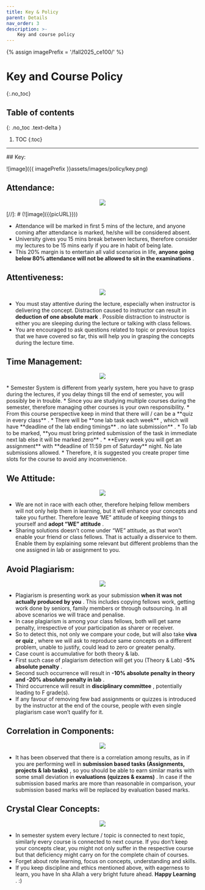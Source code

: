 ```yaml
---
title: Key & Policy
parent: Details
nav_order: 3
description: >-
    Key and course policy
---
```

{% assign imagePrefix = '/fall2025_ce100/' %}
# Key and Course Policy 
{:.no_toc}

## Table of contents
{: .no_toc .text-delta }

1. TOC
{:toc}

---
<link rel="stylesheet" href="https://nadirabbasitu.github.io/fall2025_ce100/assets/css/style.css">
## Key:

![image]({{ imagePrefix }}assets/images/policy/key.png)


## Attendance: 

<p align='center'>
  <img src='{{ imagePrefix }}assets/images/policy/attendance.png' />
</p>
[//]: # (![image]&#40;{{picURL}}&#41;)

* Attendance will be marked in first 5 mins of the lecture, and anyone coming after attendance is marked, he/she will be considered absent.
* University gives you 15 mins break between lectures, therefore consider my lectures to be 15 mins early if you are in habit of being late.
* This 20% margin is to entertain all valid scenarios in life, **anyone going below 80% attendance will not be allowed to sit in the examinations** .


## Attentiveness:

<p align='center'>
  <img src='{{ imagePrefix }}assets/images/policy/attentiveness.png' />
</p>

* You must stay attentive during the lecture, especially when instructor is delivering the concept. Distraction caused to instructor can result in **deduction of one absolute mark** . Possible distraction to instructor is either you are sleeping during the lecture or talking with class fellows.
* You are encouraged to ask questions related to topic or previous topics that we have covered so far, this will help you in grasping the concepts during the lecture time.  


## Time Management:

<p align='center'>
  <img src='{{ imagePrefix }}assets/images/policy/time.png' />
</p>
* Semester System is different from yearly system, here you have to grasp during the lectures, if you delay things till the end of semester, you will possibly be in trouble.
* Since you are studying multiple courses during the semester, therefore managing other courses is your own responsibility.  
* From this course perspective keep in mind that there will / can be a **quiz in every class** .
* There will be **one lab task each week** , which will have **deadline of the lab ending timings** . no late submission** .
* To lab to be marked, **you must bring printed submission of the task in immediate next lab else it will be marked zero** .
* **Every week you will get an assignment** with **deadline of 11:59 pm of Saturday** night. No late submissions allowed.
* Therefore, it is suggested you create proper time slots for the course to avoid any inconvenience.

## We Attitude:

<p align='center'>
  <img src='{{ imagePrefix }}assets/images/policy/we.png' />
</p>

* We are not in race with each other, therefore helping fellow members will not only help them in learning, but it will enhance your concepts and take you further. Therefore leave ‘ME” attitude of keeping things to yourself and **adopt “WE” attitude** .
* Sharing solutions doesn’t come under “WE” attitude, as that won’t enable your friend or class fellows. That is actually a disservice to them. Enable them by explaining some relevant but different problems than the one assigned in lab or assignment to you.

## Avoid Plagiarism:

<p align='center'>
  <img src='{{ imagePrefix }}assets/images/policy/plagiarism.png' />
</p>

* Plagiarism is presenting work as your submission **when it was not actually produced by you** . This includes copying fellows work, getting work done by seniors, family members or through outsourcing. In all above scenarios we will trace and penalise.
* In case plagiarism is among your class fellows, both will get same penalty, irrespective of your participation as sharer or receiver.
* So to detect this, not only we compare your code, but will also take **viva or quiz** , where we will ask to reproduce same concepts on a different problem, unable to justify, could lead to zero or greater penalty.
* Case count is accumulative for both theory & lab.
* First such case of plagiarism detection will get you (Theory & Lab) **-5% absolute penalty** .
* Second such occurrence will result in **-10% absolute penalty in theory and -20% absolute penalty in lab** .
* Third occurrence will result in **disciplinary committee** , potentially leading to F grade(s).
* If any favour of removing few bad assignments or quizzes is introduced by the instructor at the end of the course, people with even single plagiarism case won’t qualify for it.


## Correlation in Components:

<p align='center'>
  <img src='{{ imagePrefix }}assets/images/policy/correlation.png' />
</p>

* It has been observed that there is a correlation among results, as in if you are performing well in **submission based tasks (Assignments, projects & lab tasks)** , so you should be able to earn similar marks with some small deviation in **evaluations (quizzes & exams)** . In case if the submission based marks are more than reasonable in comparison, your submission based marks will be replaced by evaluation based marks.

## Crystal Clear Concepts:

<p align='center'>
  <img src='{{ imagePrefix }}assets/images/policy/crystal.png' />
</p>

* In semester system every lecture / topic is connected to next topic, similarly every course is connected to next course. If you don’t keep your concepts clear, you might not only suffer in the respective course but that deficiency might carry on for the complete chain of courses.
* Forget about rote learning, focus on concepts, understanding and skills.
* If you keep discipline and ethics mentioned above, with eagerness to learn, you have In sha Allah a very bright future ahead. **Happy Learning** . :) 

<script>
        const siteButton = document.getElementById('menu-button');
        const siteNav = document.querySelector('.site-nav');

        let isVisible = false;

        siteButton.addEventListener('click', function(event) {
            event.preventDefault();
            if (isVisible) {
                siteNav.style.display = 'none';
                isVisible = false;
            } else {
                siteNav.style.display = 'block';
                isVisible = true;
            }
        });
    </script>